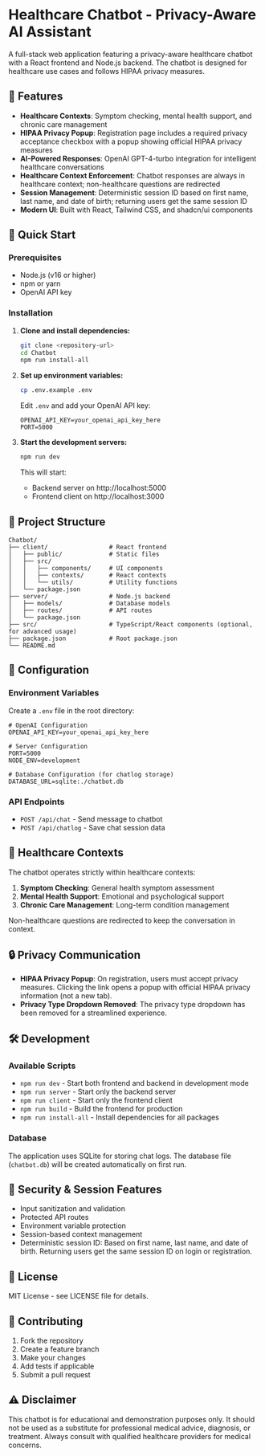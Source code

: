 

# Healthcare Chatbot - Privacy-Aware AI Assistant

A full-stack web application featuring a privacy-aware healthcare chatbot with a React frontend and Node.js backend. The chatbot is designed for healthcare use cases and follows HIPAA privacy measures.


## 🧠 Features

- **Healthcare Contexts**: Symptom checking, mental health support, and chronic care management
- **HIPAA Privacy Popup**: Registration page includes a required privacy acceptance checkbox with a popup showing official HIPAA privacy measures
- **AI-Powered Responses**: OpenAI GPT-4-turbo integration for intelligent healthcare conversations
- **Healthcare Context Enforcement**: Chatbot responses are always in healthcare context; non-healthcare questions are redirected
- **Session Management**: Deterministic session ID based on first name, last name, and date of birth; returning users get the same session ID
- **Modern UI**: Built with React, Tailwind CSS, and shadcn/ui components


## 🚀 Quick Start

### Prerequisites

- Node.js (v16 or higher)
- npm or yarn
- OpenAI API key

### Installation

1. **Clone and install dependencies:**
   ```bash
   git clone <repository-url>
   cd Chatbot
   npm run install-all
   ```

2. **Set up environment variables:**
   ```bash
   cp .env.example .env
   ```
   Edit `.env` and add your OpenAI API key:
   ```env
   OPENAI_API_KEY=your_openai_api_key_here
   PORT=5000
   ```

3. **Start the development servers:**
   ```bash
   npm run dev
   ```

   This will start:
   - Backend server on http://localhost:5000
   - Frontend client on http://localhost:3000


## 📁 Project Structure

```
Chatbot/
├── client/                 # React frontend
│   ├── public/             # Static files
│   ├── src/
│   │   ├── components/     # UI components
│   │   ├── contexts/       # React contexts
│   │   └── utils/          # Utility functions
│   └── package.json
├── server/                 # Node.js backend
│   ├── models/             # Database models
│   ├── routes/             # API routes
│   └── package.json
├── src/                    # TypeScript/React components (optional, for advanced usage)
├── package.json            # Root package.json
└── README.md
```

## 🔧 Configuration

### Environment Variables

Create a `.env` file in the root directory:

```env
# OpenAI Configuration
OPENAI_API_KEY=your_openai_api_key_here

# Server Configuration
PORT=5000
NODE_ENV=development

# Database Configuration (for chatlog storage)
DATABASE_URL=sqlite:./chatbot.db
```


### API Endpoints

- `POST /api/chat` - Send message to chatbot
- `POST /api/chatlog` - Save chat session data

## 🏥 Healthcare Contexts

The chatbot operates strictly within healthcare contexts:

1. **Symptom Checking**: General health symptom assessment
2. **Mental Health Support**: Emotional and psychological support
3. **Chronic Care Management**: Long-term condition management

Non-healthcare questions are redirected to keep the conversation in context.

## 🔒 Privacy Communication

- **HIPAA Privacy Popup**: On registration, users must accept privacy measures. Clicking the link opens a popup with official HIPAA privacy information (not a new tab).
- **Privacy Type Dropdown Removed**: The privacy type dropdown has been removed for a streamlined experience.

## 🛠️ Development


### Available Scripts

- `npm run dev` - Start both frontend and backend in development mode
- `npm run server` - Start only the backend server
- `npm run client` - Start only the frontend client
- `npm run build` - Build the frontend for production
- `npm run install-all` - Install dependencies for all packages


### Database

The application uses SQLite for storing chat logs. The database file (`chatbot.db`) will be created automatically on first run.


## 🔐 Security & Session Features

- Input sanitization and validation
- Protected API routes
- Environment variable protection
- Session-based context management
- Deterministic session ID: Based on first name, last name, and date of birth. Returning users get the same session ID on login or registration.


## 📝 License

MIT License - see LICENSE file for details.


## 🤝 Contributing

1. Fork the repository
2. Create a feature branch
3. Make your changes
4. Add tests if applicable
5. Submit a pull request


## ⚠️ Disclaimer

This chatbot is for educational and demonstration purposes only. It should not be used as a substitute for professional medical advice, diagnosis, or treatment. Always consult with qualified healthcare providers for medical concerns.
